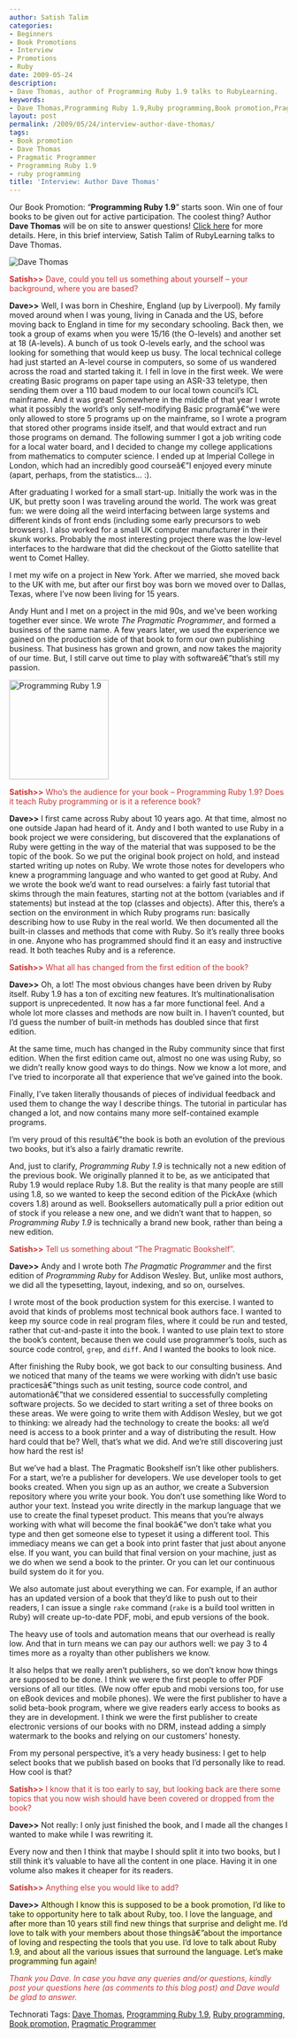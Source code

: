 ```yaml
---
author: Satish Talim
categories:
- Beginners
- Book Promotions
- Interview
- Promotions
- Ruby
date: 2009-05-24
description:
- Dave Thomas, author of Programming Ruby 1.9 talks to RubyLearning.
keywords:
- Dave Thomas,Programming Ruby 1.9,Ruby programming,Book promotion,Pragmatic Programmer
layout: post
permalink: /2009/05/24/interview-author-dave-thomas/
tags:
- Book promotion
- Dave Thomas
- Pragmatic Programmer
- Programming Ruby 1.9
- ruby programming
title: 'Interview: Author Dave Thomas'
---
```


<div>
  <p class="alert">
    Our Book Promotion: &#8220;<strong>Programming Ruby 1.9</strong>&#8221; starts soon. Win one of four books to be given out for active participation. The coolest thing? Author <b>Dave Thomas</b> will be on site to answer questions! <a href="http://rubylearning.com/blog/2009/05/24/book-promotion-programming-ruby-19/">Click here</a> for more details. Here, in this brief interview, Satish Talim of RubyLearning talks to Dave Thomas.
  </p>
  
  <p>
    <img class="alignright" title="Dave Thomas" src="http://www.pragprog.com/images/people/dave-large.jpg" alt="Dave Thomas" />
  </p>
  
  <p>
    <span style="color:#CC3333;"><strong>Satish>></strong> Dave, could you tell us something about yourself &#8211; your background, where you are based?</span>
  </p>
  
  <p>
    <strong>Dave>></strong> Well, I was born in Cheshire, England (up by Liverpool). My family moved around when I was young, living in Canada and the US, before moving back to England in time for my secondary schooling. Back then, we took a group of exams when you were 15/16 (the O-levels) and another set at 18 (A-levels). A bunch of us took O-levels early, and the school was looking for something that would keep us busy. The local technical college had just started an A-level course in computers, so some of us wandered across the road and started taking it. I fell in love in the first week. We were creating Basic programs on paper tape using an ASR-33 teletype, then sending them over a 110 baud modem to our local town council&#8217;s ICL mainframe. And it was great! Somewhere in the middle of that year I wrote what it possibly the world&#8217;s only self-modifying Basic programâ€”we were only allowed to store 5 programs up on the mainframe, so I wrote a program that stored other programs inside itself, and that would extract and run those programs on demand. The following summer I got a job writing code for a local water board, and I decided to change my college applications from mathematics to computer science. I ended up at Imperial College in London, which had an incredibly good courseâ€”I enjoyed every minute (apart, perhaps, from the statistics&#8230; :).
  </p>
  
  <p>
    After graduating I worked for a small start-up. Initially the work was in the UK, but pretty soon I was traveling around the world. The work was great fun: we were doing all the weird interfacing between large systems and different kinds of front ends (including some early precursors to web browsers). I also worked for a small UK computer manufacturer in their skunk works. Probably the most interesting project there was the low-level interfaces to the hardware that did the checkout of the Giotto satellite that went to Comet Halley.
  </p>
  
  <p>
    I met my wife on a project in New York. After we married, she moved back to the UK with me, but after our first boy was born we moved over to Dallas, Texas, where I&#8217;ve now been living for 15 years.
  </p>
  
  <p>
    Andy Hunt and I met on a project in the mid 90s, and we&#8217;ve been working together ever since. We wrote <em>The Pragmatic Programmer</em>, and formed a business of the same name. A few years later, we used the experience we gained on the production side of that book to form our own publishing business. That business has grown and grown, and now takes the majority of our time. But, I still carve out time to play with softwareâ€”that&#8217;s still my passion.
  </p>
  
  <p>
    <img class="alignright" title="Programming Ruby 1.9" src="http://rubylearning.com/images/ruby3_180.png" alt="Programming Ruby 1.9" width="180" height="180" />
  </p>
  
  <p>
    <span style="color:#CC3333;"><strong>Satish>></strong> Who&#8217;s the audience for your book &#8211; Programming Ruby 1.9? Does it teach Ruby programming or is it a reference book?</span>
  </p>
  
  <p>
    <strong>Dave>></strong> I first came across Ruby about 10 years ago. At that time, almost no one outside Japan had heard of it. Andy and I both wanted to use Ruby in a book project we were considering, but discovered that the explanations of Ruby were getting in the way of the material that was supposed to be the topic of the book. So we put the original book project on hold, and instead started writing up notes on Ruby. We wrote those notes for developers who knew a programming language and who wanted to get good at Ruby. And we wrote the book we&#8217;d want to read ourselves: a fairly fast tutorial that skims through the main features, starting not at the bottom (variables and if statements) but instead at the top (classes and objects). After this, there&#8217;s a section on the environment in which Ruby programs run: basically describing how to use Ruby in the real world. We then documented all the built-in classes and methods that come with Ruby. So it&#8217;s really three books in one. Anyone who has programmed should find it an easy and instructive read. It both teaches Ruby and is a reference.
  </p>
  
  <p>
    <span style="color:#CC3333;"><strong>Satish>></strong> What all has changed from the first edition of the book?</span>
  </p>
  
  <p>
    <strong>Dave>></strong> Oh, a lot! The most obvious changes have been driven by Ruby itself. Ruby 1.9 has a ton of exciting new features. It&#8217;s multinationalisation support is unprecedented. It now has a far more functional feel. And a whole lot more classes and methods are now built in. I haven&#8217;t counted, but I&#8217;d guess the number of built-in methods has doubled since that first edition.
  </p>
  
  <p>
    At the same time, much has changed in the Ruby community since that first edition. When the first edition came out, almost no one was using Ruby, so we didn&#8217;t really know good ways to do things. Now we know a lot more, and I&#8217;ve tried to incorporate all that experience that we&#8217;ve gained into the book.
  </p>
  
  <p>
    Finally, I&#8217;ve taken literally thousands of pieces of individual feedback and used them to change the way I describe things. The tutorial in particular has changed a lot, and now contains many more self-contained example programs.
  </p>
  
  <p>
    I&#8217;m very proud of this resultâ€”the book is both an evolution of the previous two books, but it&#8217;s also a fairly dramatic rewrite.
  </p>
  
  <p>
    And, just to clarify, <em>Programming Ruby 1.9</em> is technically not a new edition of the previous book. We originally planned it to be, as we anticipated that Ruby 1.9 would replace Ruby 1.8. But the reality is that many people are still using 1.8, so we wanted to keep the second edition of the PickAxe (which covers 1.8) around as well. Booksellers automatically pull a prior edition out of stock if you release a new one, and we didn&#8217;t want that to happen, so <em>Programming Ruby 1.9</em> is technically a brand new book, rather than being a new edition.
  </p>
  
  <p>
    <span style="color:#CC3333;"><strong>Satish>></strong> Tell us something about &#8220;The Pragmatic Bookshelf&#8221;.</span>
  </p>
  
  <p>
    <strong>Dave>></strong> Andy and I wrote both <em>The Pragmatic Programmer</em> and the first edition of <em>Programming Ruby</em> for Addison Wesley. But, unlike most authors, we did all the typesetting, layout, indexing, and so on, ourselves.
  </p>
  
  <p>
    I wrote most of the book production system for this exercise. I wanted to avoid that kinds of problems most technical book authors face. I wanted to keep my source code in real program files, where it could be run and tested, rather that cut-and-paste it into the book. I wanted to use plain text to store the book&#8217;s content, because then we could use programmer&#8217;s tools, such as source code control, <code>grep</code>, and <code>diff</code>. And I wanted the books to look nice.
  </p>
  
  <p>
    After finishing the Ruby book, we got back to our consulting business. And we noticed that many of the teams we were working with didn&#8217;t use basic practicesâ€”things such as unit testing, source code control, and automationâ€”that we considered essential to successfully completing software projects. So we decided to start writing a set of three books on these areas. We were going to write them with Addison Wesley, but we got to thinking: we already had the technology to create the books: all we&#8217;d need is access to a book printer and a way of distributing the result. How hard could that be? Well, that&#8217;s what we did. And we&#8217;re still discovering just how hard the rest is!
  </p>
  
  <p>
    But we&#8217;ve had a blast. The Pragmatic Bookshelf isn&#8217;t like other publishers. For a start, we&#8217;re a publisher for developers. We use developer tools to get books created. When you sign up as an author, we create a Subversion repository where you write your book. You don&#8217;t use something like Word to author your text. Instead you write directly in the markup language that we use to create the final typeset product. This means that you&#8217;re always working with what will become the final bookâ€”we don&#8217;t take what you type and then get someone else to typeset it using a different tool. This immediacy means we can get a book into print faster that just about anyone else. If you want, you can build that final version on your machine, just as we do when we send a book to the printer. Or you can let our continuous build system do it for you.
  </p>
  
  <p>
    We also automate just about everything we can. For example, if an author has an updated version of a book that they&#8217;d like to push out to their readers, I can issue a single <code>rake</code> command (<code>rake</code> is a build tool written in Ruby) will create up-to-date PDF, mobi, and epub versions of the book.
  </p>
  
  <p>
    The heavy use of tools and automation means that our overhead is really low. And that in turn means we can pay our authors well: we pay 3 to 4 times more as a royalty than other publishers we know.
  </p>
  
  <p>
    It also helps that we really aren&#8217;t publishers, so we don&#8217;t know how things are supposed to be done. I think we were the first people to offer PDF versions of all our titles. (We now offer epub and mobi versions too, for use on eBook devices and mobile phones). We were the first publisher to have a solid beta-book program, where we give readers early access to books as they are in development. I think we were the first publisher to create electronic versions of our books with no DRM, instead adding a simply watermark to the books and relying on our customers&#8217; honesty.
  </p>
  
  <p>
    From my personal perspective, it&#8217;s a very heady business: I get to help select books that we publish based on books that I&#8217;d personally like to read. How cool is that?
  </p>
  
  <p>
    <span style="color:#CC3333;"><strong>Satish>></strong> I know that it is too early to say, but looking back are there some topics that you now wish should have been covered or dropped from the book?</span>
  </p>
  
  <p>
    <strong>Dave>></strong> Not really: I only just finished the book, and I made all the changes I wanted to make while I was rewriting it.
  </p>
  
  <p>
    Every now and then I think that maybe I should split it into two books, but I still think it&#8217;s valuable to have all the content in one place. Having it in one volume also makes it cheaper for its readers.
  </p>
  
  <p>
    <span style="color:#CC3333;"><strong>Satish>></strong> Anything else you would like to add?</span>
  </p>
  
  <p>
    <strong>Dave>></strong> <span style="background-color: #FFFFCC;">Although I know this is supposed to be a book promotion, I&#8217;d like to take to opportunity here to talk about Ruby, too. I love the language, and after more than 10 years still find new things that surprise and delight me. I&#8217;d love to talk with your members about those thingsâ€”about the importance of loving and respecting the tools that you use. I&#8217;d love to talk about Ruby 1.9, and about all the various issues that surround the language. Let&#8217;s make programming fun again!</span>
  </p>
  
  <p>
    <span style="color:#CC3333;"><em>Thank you Dave. In case you have any queries and/or questions, kindly post your questions here (as comments to this blog post) and Dave would be glad to answer.</em></span>
  </p>
</div>

Technorati Tags: <a href="http://technorati.com/tag/Dave+Thomas" rel="tag">Dave Thomas</a>, <a href="http://technorati.com/tag/Programming+Ruby+1.9" rel="tag">Programming Ruby 1.9</a>, <a href="http://technorati.com/tag/Ruby+programming" rel="tag">Ruby programming</a>, <a href="http://technorati.com/tag/Book+promotion" rel="tag">Book promotion</a>, <a href="http://technorati.com/tag/Pragmatic+Programmer" rel="tag">Pragmatic Programmer</a>
